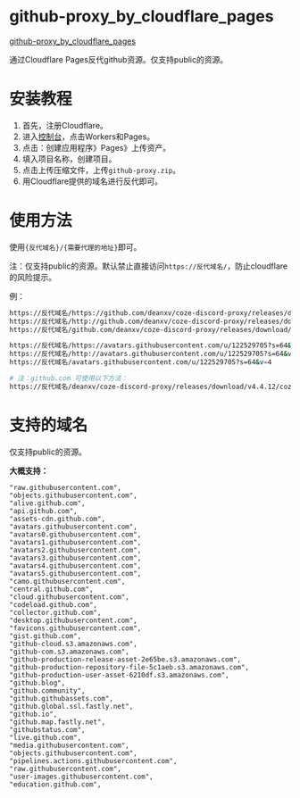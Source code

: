 # github-proxy_by_cloudflare_pages
[github-proxy_by_cloudflare_pages](https://github.com/Angels-Ray/github-proxy_by_cloudflare_pages)

通过Cloudflare Pages反代github资源。仅支持public的资源。

# 安装教程

1. 首先，注册Cloudflare。
2. 进入[控制台](https://dash.cloudflare.com/)，点击Workers和Pages。
3. 点击：创建应用程序》Pages》上传资产。
4. 填入项目名称，创建项目。
5. 点击上传压缩文件，上传`github-proxy.zip`。
6. 用Cloudflare提供的域名进行反代即可。

# 使用方法

使用`{反代域名}/{需要代理的地址}`即可。

注：仅支持public的资源。默认禁止直接访问`https://反代域名/`，防止cloudflare的风险提示。

例：

```bash
https://反代域名/https://github.com/deanxv/coze-discord-proxy/releases/download/v4.4.12/coze-discord-proxy
https://反代域名/http://github.com/deanxv/coze-discord-proxy/releases/download/v4.4.12/coze-discord-proxy
https://反代域名/github.com/deanxv/coze-discord-proxy/releases/download/v4.4.12/coze-discord-proxy

https://反代域名/https://avatars.githubusercontent.com/u/122529705?s=64&v=4
https://反代域名/http://avatars.githubusercontent.com/u/122529705?s=64&v=4
https://反代域名/avatars.githubusercontent.com/u/122529705?s=64&v=4

# 注：github.com 可使用以下方法：
https://反代域名/deanxv/coze-discord-proxy/releases/download/v4.4.12/coze-discord-proxy

```



# 支持的域名

仅支持public的资源。

**大概支持：**

```
"raw.githubusercontent.com",
"objects.githubusercontent.com",
"alive.github.com",
"api.github.com",
"assets-cdn.github.com",
"avatars.githubusercontent.com",
"avatars0.githubusercontent.com",
"avatars1.githubusercontent.com",
"avatars2.githubusercontent.com",
"avatars3.githubusercontent.com",
"avatars4.githubusercontent.com",
"avatars5.githubusercontent.com",
"camo.githubusercontent.com",
"central.github.com",
"cloud.githubusercontent.com",
"codeload.github.com",
"collector.github.com",
"desktop.githubusercontent.com",
"favicons.githubusercontent.com",
"gist.github.com",
"github-cloud.s3.amazonaws.com",
"github-com.s3.amazonaws.com",
"github-production-release-asset-2e65be.s3.amazonaws.com",
"github-production-repository-file-5c1aeb.s3.amazonaws.com",
"github-production-user-asset-6210df.s3.amazonaws.com",
"github.blog",
"github.community",
"github.githubassets.com",
"github.global.ssl.fastly.net",
"github.io",
"github.map.fastly.net",
"githubstatus.com",
"live.github.com",
"media.githubusercontent.com",
"objects.githubusercontent.com",
"pipelines.actions.githubusercontent.com",
"raw.githubusercontent.com",
"user-images.githubusercontent.com",
"education.github.com",
```

